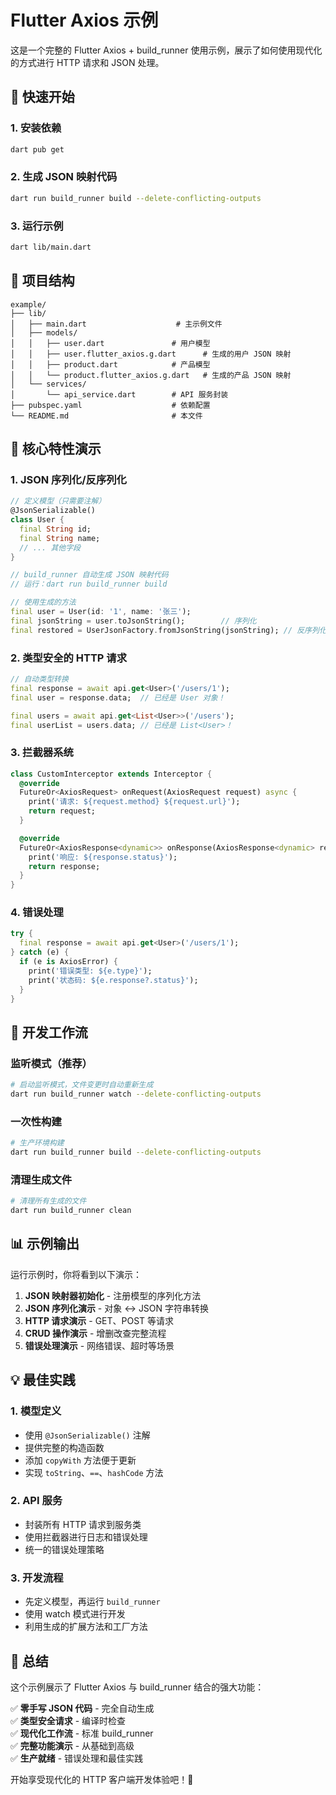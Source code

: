 # Flutter Axios 示例

这是一个完整的 Flutter Axios + build_runner 使用示例，展示了如何使用现代化的方式进行 HTTP 请求和 JSON 处理。

## 🚀 快速开始

### 1. 安装依赖

```bash
dart pub get
```

### 2. 生成 JSON 映射代码

```bash
dart run build_runner build --delete-conflicting-outputs
```

### 3. 运行示例

```bash
dart lib/main.dart
```

## 📁 项目结构

```
example/
├── lib/
│   ├── main.dart                    # 主示例文件
│   ├── models/
│   │   ├── user.dart               # 用户模型
│   │   ├── user.flutter_axios.g.dart      # 生成的用户 JSON 映射
│   │   ├── product.dart            # 产品模型
│   │   └── product.flutter_axios.g.dart   # 生成的产品 JSON 映射
│   └── services/
│       └── api_service.dart        # API 服务封装
├── pubspec.yaml                    # 依赖配置
└── README.md                       # 本文件
```

## 🎯 核心特性演示

### 1. JSON 序列化/反序列化

```dart
// 定义模型（只需要注解）
@JsonSerializable()
class User {
  final String id;
  final String name;
  // ... 其他字段
}

// build_runner 自动生成 JSON 映射代码
// 运行：dart run build_runner build

// 使用生成的方法
final user = User(id: '1', name: '张三');
final jsonString = user.toJsonString();        // 序列化
final restored = UserJsonFactory.fromJsonString(jsonString); // 反序列化
```

### 2. 类型安全的 HTTP 请求

```dart
// 自动类型转换
final response = await api.get<User>('/users/1');
final user = response.data;  // 已经是 User 对象！

final users = await api.get<List<User>>('/users');
final userList = users.data; // 已经是 List<User>！
```

### 3. 拦截器系统

```dart
class CustomInterceptor extends Interceptor {
  @override
  FutureOr<AxiosRequest> onRequest(AxiosRequest request) async {
    print('请求: ${request.method} ${request.url}');
    return request;
  }

  @override
  FutureOr<AxiosResponse<dynamic>> onResponse(AxiosResponse<dynamic> response) async {
    print('响应: ${response.status}');
    return response;
  }
}
```

### 4. 错误处理

```dart
try {
  final response = await api.get<User>('/users/1');
} catch (e) {
  if (e is AxiosError) {
    print('错误类型: ${e.type}');
    print('状态码: ${e.response?.status}');
  }
}
```

## 🔧 开发工作流

### 监听模式（推荐）

```bash
# 启动监听模式，文件变更时自动重新生成
dart run build_runner watch --delete-conflicting-outputs
```

### 一次性构建

```bash
# 生产环境构建
dart run build_runner build --delete-conflicting-outputs
```

### 清理生成文件

```bash
# 清理所有生成的文件
dart run build_runner clean
```

## 📊 示例输出

运行示例时，你将看到以下演示：

1. **JSON 映射器初始化** - 注册模型的序列化方法
2. **JSON 序列化演示** - 对象 ↔ JSON 字符串转换
3. **HTTP 请求演示** - GET、POST 等请求
4. **CRUD 操作演示** - 增删改查完整流程
5. **错误处理演示** - 网络错误、超时等场景

## 💡 最佳实践

### 1. 模型定义

- 使用 `@JsonSerializable()` 注解
- 提供完整的构造函数
- 添加 `copyWith` 方法便于更新
- 实现 `toString`、`==`、`hashCode` 方法

### 2. API 服务

- 封装所有 HTTP 请求到服务类
- 使用拦截器进行日志和错误处理
- 统一的错误处理策略

### 3. 开发流程

- 先定义模型，再运行 `build_runner`
- 使用 watch 模式进行开发
- 利用生成的扩展方法和工厂方法

## 🎉 总结

这个示例展示了 Flutter Axios 与 build_runner 结合的强大功能：

✅ **零手写 JSON 代码** - 完全自动生成  
✅ **类型安全请求** - 编译时检查  
✅ **现代化工作流** - 标准 build_runner  
✅ **完整功能演示** - 从基础到高级  
✅ **生产就绪** - 错误处理和最佳实践  

开始享受现代化的 HTTP 客户端开发体验吧！🚀


